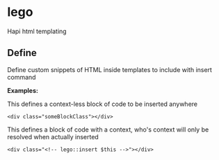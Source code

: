 lego
====

Hapi html templating

## Define

Define custom snippets of HTML inside templates to include with insert command

**Examples:**

This defines a context-less block of code to be inserted anywhere

  <!-- lego::define customTemplate -->
    <div class="someBlockClass"></div>
  <!-- lego::enddefine -->

This defines a block of code with a context, who's context will only be resolved when actually inserted

  <!-- lego::define customTemplate -->
    <div class="<!-- lego::insert $this -->"></div>
  <!-- lego::enddefine -->